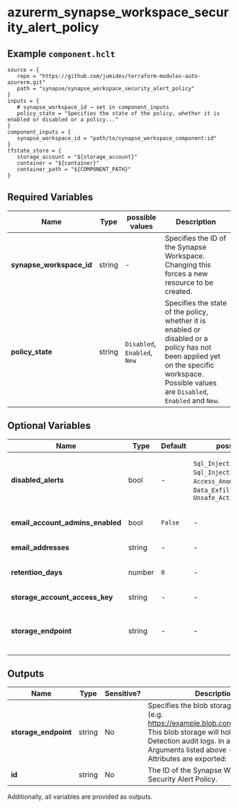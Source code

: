# azurerm_synapse_workspace_security_alert_policy



## Example `component.hclt`

```hcl
source = {
   repo = "https://github.com/jumidev/terraform-modules-auto-azurerm.git"   
   path = "synapse/synapse_workspace_security_alert_policy"   
}
inputs = {
   # synapse_workspace_id → set in component_inputs
   policy_state = "Specifies the state of the policy, whether it is enabled or disabled or a policy..."   
}
component_inputs = {
   synapse_workspace_id = "path/to/synapse_workspace_component:id"   
}
tfstate_store = {
   storage_account = "${storage_account}"   
   container = "${container}"   
   container_path = "${COMPONENT_PATH}"   
}
```

## Required Variables

| Name | Type |  possible values |  Description |
| ---- | --------- |  ----------- | ----------- |
| **synapse_workspace_id** | string |  -  |  Specifies the ID of the Synapse Workspace. Changing this forces a new resource to be created. | 
| **policy_state** | string |  `Disabled`, `Enabled`, `New`  |  Specifies the state of the policy, whether it is enabled or disabled or a policy has not been applied yet on the specific workspace. Possible values are `Disabled`, `Enabled` and `New`. | 

## Optional Variables

| Name | Type |  Default  |  possible values |  Description |
| ---- | --------- |  ----------- | ----------- | ----------- |
| **disabled_alerts** | bool |  -  |  `Sql_Injection`, `Sql_Injection_Vulnerability`, `Access_Anomaly`, `Data_Exfiltration`, `Unsafe_Action`  |  Specifies an array of alerts that are disabled. Allowed values are: `Sql_Injection`, `Sql_Injection_Vulnerability`, `Access_Anomaly`, `Data_Exfiltration`, `Unsafe_Action`. | 
| **email_account_admins_enabled** | bool |  `False`  |  -  |  Boolean flag which specifies if the alert is sent to the account administrators or not. Defaults to `false`. | 
| **email_addresses** | string |  -  |  -  |  Specifies an array of email addresses to which the alert is sent. | 
| **retention_days** | number |  `0`  |  -  |  Specifies the number of days to keep in the Threat Detection audit logs. Defaults to `0`. | 
| **storage_account_access_key** | string |  -  |  -  |  Specifies the identifier key of the Threat Detection audit storage account. | 
| **storage_endpoint** | string |  -  |  -  |  Specifies the blob storage endpoint (e.g. <https://example.blob.core.windows.net>). This blob storage will hold all Threat Detection audit logs. | 



## Outputs

| Name | Type | Sensitive? | Description |
| ---- | ---- | --------- | --------- |
| **storage_endpoint** | string | No  | Specifies the blob storage endpoint (e.g. <https://example.blob.core.windows.net>). This blob storage will hold all Threat Detection audit logs. In addition to the Arguments listed above - the following Attributes are exported: | 
| **id** | string | No  | The ID of the Synapse Workspace Security Alert Policy. | 

Additionally, all variables are provided as outputs.

